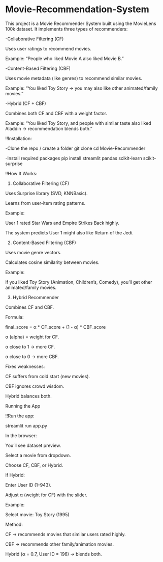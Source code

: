 # Movie-Recommendation-System
This project is a Movie Recommender System built using the MovieLens 100k dataset.
It implements three types of recommenders:

-Collaborative Filtering (CF)

Uses user ratings to recommend movies.

Example: “People who liked Movie A also liked Movie B.”

-Content-Based Filtering (CBF)

Uses movie metadata (like genres) to recommend similar movies.

Example: “You liked Toy Story → you may also like other animated/family movies.”

-Hybrid (CF + CBF)

Combines both CF and CBF with a weight factor.

Example: “You liked Toy Story, and people with similar taste also liked Aladdin → recommendation blends both.”

 !!Installation:

-Clone the repo / create a folder
git clone <repo-url>
cd Movie-Recommender


-Install required packages
pip install streamlit pandas scikit-learn scikit-surprise


!!How It Works:

1. Collaborative Filtering (CF)

Uses Surprise library (SVD, KNNBasic).

Learns from user-item rating patterns.

Example:

User 1 rated Star Wars and Empire Strikes Back highly.

The system predicts User 1 might also like Return of the Jedi.

2. Content-Based Filtering (CBF)

Uses movie genre vectors.

Calculates cosine similarity between movies.

Example:

If you liked Toy Story (Animation, Children’s, Comedy), you’ll get other animated/family movies.

3. Hybrid Recommender

Combines CF and CBF.

Formula:

final_score = α * CF_score + (1 - α) * CBF_score


α (alpha) = weight for CF.

α close to 1 → more CF.

α close to 0 → more CBF.

Fixes weaknesses:

CF suffers from cold start (new movies).

CBF ignores crowd wisdom.

Hybrid balances both.

Running the App

!!Run the app:

streamlit run app.py


In the browser:

You’ll see dataset preview.

Select a movie from dropdown.

Choose CF, CBF, or Hybrid.

If Hybrid:

Enter User ID (1–943).

Adjust α (weight for CF) with the slider.

 Example:

Select movie: Toy Story (1995)

Method:

CF → recommends movies that similar users rated highly.

CBF → recommends other family/animation movies.

Hybrid (α = 0.7, User ID = 196) → blends both.


